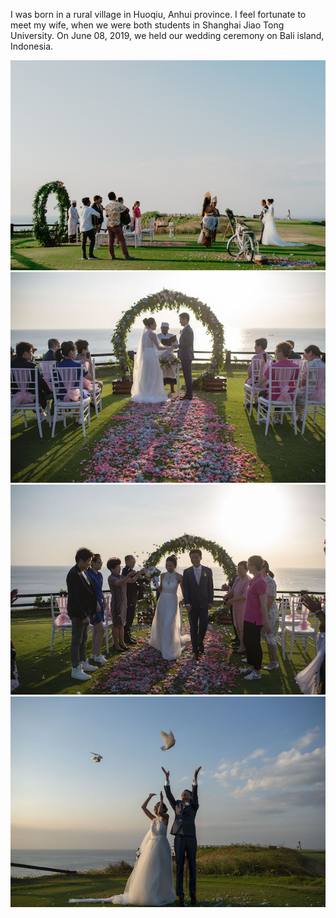 I was born in a rural village in Huoqiu, Anhui province. I feel fortunate to meet my wife, when we were both students in Shanghai Jiao Tong University. On June 08, 2019, we held our wedding ceremony on Bali island, Indonesia. 

![alt-text-1](wed1.jpg "title-1") 
![alt-text-2](wed2.jpg "title-2")
![alt-text-2](wed3.jpg "title-3")
![alt-text-2](wed4.jpg "title-4")